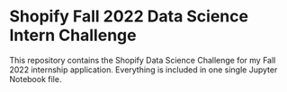 # Shopify Fall 2022 Data Science Intern Challenge
This repository contains the Shopify Data Science Challenge for my Fall 2022 internship application. Everything is included in one single Jupyter Notebook file. 
